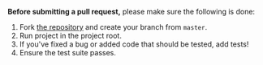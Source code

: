 **Before submitting a pull request,** please make sure the following is done:

1. Fork [the repository](https://github.com/mpgp/Mpgp) and create your branch from `master`.
2. Run project in the project root.
3. If you've fixed a bug or added code that should be tested, add tests!
4. Ensure the test suite passes.
